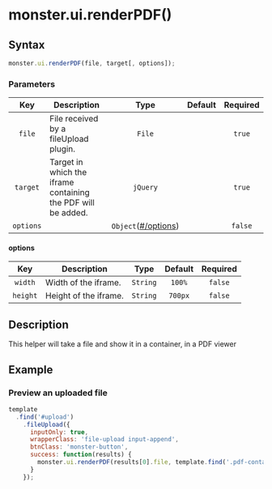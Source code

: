 # monster.ui.renderPDF()

## Syntax
```javascript
monster.ui.renderPDF(file, target[, options]);
```

### Parameters
Key | Description | Type | Default | Required
:-: | --- | :-: | :-: | :-:
`file` | File received by a fileUpload plugin. | `File` | | `true`
`target` | Target in which the iframe containing the PDF will be added. | `jQuery` | | `true`
`options` | | `Object`([#/options](#options)) | | `false`

#### options
Key | Description | Type | Default | Required
:-: | --- | :-: | :-: | :-:
`width` | Width of the iframe. | `String` | `100%` | `false`
`height` | Height of the iframe. | `String` | `700px` | `false`

## Description
This helper will take a file and show it in a container, in a PDF viewer

## Example
### Preview an uploaded file
```javascript
template
  .find('#upload')
    .fileUpload({
      inputOnly: true,
      wrapperClass: 'file-upload input-append',
      btnClass: 'monster-button',
      success: function(results) {
        monster.ui.renderPDF(results[0].file, template.find('.pdf-container'));
      }
    });
```
